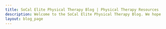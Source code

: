 ```yaml
---
title: SoCal Elite Physical Therapy Blog | Physical Therapy Resources
description: Welcome to the SoCal Elite Physical Therapy Blog. We hope you enjoy these resources!
layout: blog_page
---
```



